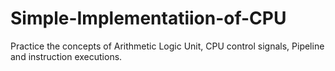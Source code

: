 # Simple-Implementatiion-of-CPU
Practice the concepts of Arithmetic Logic Unit, CPU control signals, Pipeline and instruction executions.

